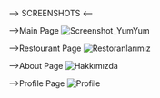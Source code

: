 
--> SCREENSHOTS <--


-->Main Page
![Screenshot_YumYum](https://github.com/user-attachments/assets/6f4bb15b-8178-4123-bc1e-99419f1f53d3)

-->Restourant Page
![Restoranlarımız](https://github.com/user-attachments/assets/9637903d-1494-43a7-835f-969b0a5ae0ac)

-->About Page
![Hakkımızda](https://github.com/user-attachments/assets/d1775a3e-aa4b-4306-9463-055908ae7c28)

-->Profile Page
![Profile](https://github.com/user-attachments/assets/08150717-f4eb-4c7c-9328-4c04fad25353)
